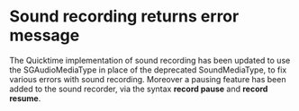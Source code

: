 # Sound recording returns error message

The Quicktime implementation of sound recording has been updated to use the SGAudioMediaType in place of the deprecated SoundMediaType, to fix various errors with sound recording. Moreover a pausing feature has been added to the sound recorder, via the syntax **record pause** and **record resume**.